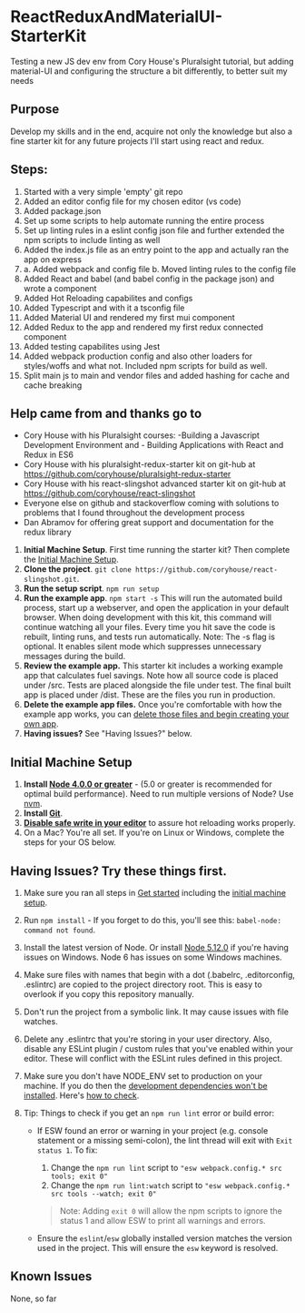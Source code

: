 # ReactReduxAndMaterialUI-StarterKit
Testing a new JS dev env from Cory House's Pluralsight tutorial, but adding material-UI and configuring the structure a bit differently, to better suit my needs


## Purpose
Develop my skills and in the end, acquire not only the knowledge but also a fine starter kit for any future projects I'll start using react and redux.

## Steps:
1. Started with a very simple 'empty' git repo
2. Added an editor config file for my chosen editor (vs code)
3. Added package.json
4. Set up some scripts to help automate running the entire process
5. Set up linting rules in a eslint config json file and further extended the npm scripts to include linting as well
6. Added the index.js file as an entry point to the app and actually ran the app on express
7. a. Added webpack and config file
  b. Moved linting rules to the config file
8. Added React and babel (and babel config in the package json) and wrote a component
9. Added Hot Reloading capabilites and configs
10. Added Typescript and with it a tsconfig file
11. Added Material UI and rendered my first mui component 
12. Added Redux to the app and rendered my first redux connected component 
13. Added testing capabilites using Jest
14. Added webpack production config and also other loaders for styles/woffs and what not. Included npm scripts for build as well.
15. Split main js to main and vendor files and added hashing for cache and cache breaking

## Help came from and thanks go to
- Cory House with his Pluralsight courses: -Building a Javascript Development Environment and - Building Applications with React and Redux in ES6
- Cory House with his pluralsight-redux-starter kit on git-hub at https://github.com/coryhouse/pluralsight-redux-starter
- Cory House with his react-slingshot advanced starter kit on git-hub at https://github.com/coryhouse/react-slingshot
- Everyone else on github and stackoverflow coming with solutions to problems that I found throughout the development process
- Dan Abramov for offering great support and documentation for the redux library

1. **Initial Machine Setup**. First time running the starter kit? Then complete the [Initial Machine Setup](https://github.com/coryhouse/react-slingshot#initial-machine-setup).
2. **Clone the project**. `git clone https://github.com/coryhouse/react-slingshot.git`.
3. **Run the setup script**. `npm run setup`
4. **Run the example app**. `npm start -s`
This will run the automated build process, start up a webserver, and open the application in your default browser. When doing development with this kit, this command will continue watching all your files. Every time you hit save the code is rebuilt, linting runs, and tests run automatically. Note: The -s flag is optional. It enables silent mode which suppresses unnecessary messages during the build.
5. **Review the example app.** This starter kit includes a working example app that calculates fuel savings. Note how all source code is placed under /src. Tests are placed alongside the file under test. The final built app is placed under /dist. These are the files you run in production.
6. **Delete the example app files.** Once you're comfortable with how the example app works, you can [delete those files and begin creating your own app](https://github.com/coryhouse/react-slingshot/blob/master/docs/FAQ.md#i-just-want-an-empty-starter-kit). 
7. **Having issues?** See "Having Issues?" below.

## Initial Machine Setup
1. **Install [Node 4.0.0 or greater](https://nodejs.org)** - (5.0 or greater is recommended for optimal build performance). Need to run multiple versions of Node? Use [nvm](https://github.com/creationix/nvm).
2. **Install [Git](https://git-scm.com/downloads)**. 
3. **[Disable safe write in your editor](https://webpack.js.org/guides/development/#adjusting-your-text-editor)** to assure hot reloading works properly.
4. On a Mac? You're all set. If you're on Linux or Windows, complete the steps for your OS below.  


## Having Issues? Try these things first.
1. Make sure you ran all steps in [Get started](https://github.com/coryhouse/react-slingshot/blob/master/README.md#get-started) including the [initial machine setup](https://github.com/coryhouse/react-slingshot#initial-machine-setup).
2. Run `npm install` - If you forget to do this, you'll see this: `babel-node: command not found`.
3. Install the latest version of Node. Or install [Node 5.12.0](https://nodejs.org/download/release/v5.12.0/) if you're having issues on Windows. Node 6 has issues on some Windows machines.
4. Make sure files with names that begin with a dot (.babelrc, .editorconfig, .eslintrc) are copied to the project directory root. This is easy to overlook if you copy this repository manually.
5. Don't run the project from a symbolic link. It may cause issues with file watches.
6. Delete any .eslintrc that you're storing in your user directory. Also, disable any ESLint plugin / custom rules that you've enabled within your editor. These will conflict with the ESLint rules defined in this project.
7. Make sure you don't have NODE_ENV set to production on your machine. If you do then the [development dependencies won't be installed](https://github.com/coryhouse/react-slingshot/issues/400#issuecomment-290497767). Here's [how to check](http://stackoverflow.com/a/27939821/26180).
8. Tip: Things to check if you get an `npm run lint` error or build error:

    * If ESW found an error or warning in your project (e.g. console statement or a missing semi-colon), the lint thread will exit with `Exit status 1`. To fix: 

      1. Change the `npm run lint` script to `"esw webpack.config.* src tools; exit 0"`
      1. Change the `npm run lint:watch` script to `"esw webpack.config.* src tools --watch; exit 0"`

      > Note: Adding `exit 0` will allow the npm scripts to ignore the status 1 and allow ESW to print all warnings and errors.
  
    * Ensure the `eslint`/`esw` globally installed version matches the version used in the project. This will ensure the `esw` keyword is resolved.
    
## Known Issues
None, so far